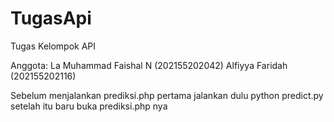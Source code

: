 # TugasApi
Tugas Kelompok API

Anggota:
La Muhammad Faishal N (202155202042)
Alfiyya Faridah (202155202116)

Sebelum menjalankan prediksi.php pertama jalankan dulu python predict.py setelah itu baru buka prediksi.php nya
